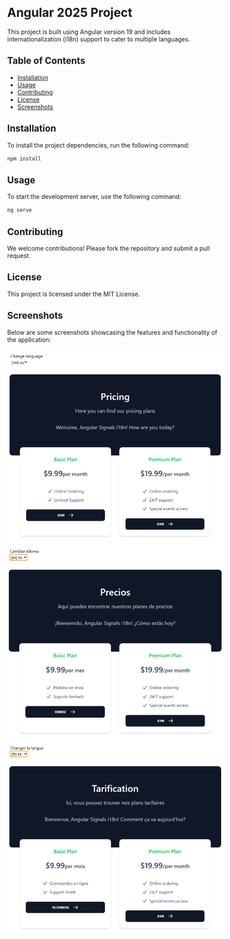 # Angular 2025 Project

This project is built using Angular version 19 and includes internationalization (i18n) support to cater to multiple languages.

## Table of Contents
- [Installation](#installation)
- [Usage](#usage)
- [Contributing](#contributing)
- [License](#license)
- [Screenshots](#screenshots)

## Installation

To install the project dependencies, run the following command:

```bash
npm install
```

## Usage

To start the development server, use the following command:

```bash
ng serve
```

## Contributing

We welcome contributions! Please fork the repository and submit a pull request.

## License

This project is licensed under the MIT License.

## Screenshots

Below are some screenshots showcasing the features and functionality of the application:

![Screenshot 1](./public/assets/screenshots/en.png)
![Screenshot 2](./public/assets/screenshots/es.png)
![Screenshot 3](./public/assets/screenshots/fr.png)

